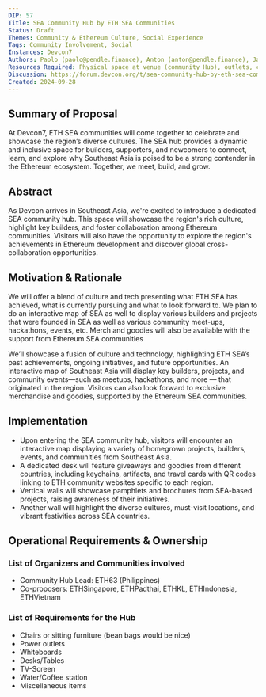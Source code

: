 ```yaml
---
DIP: 57
Title: SEA Community Hub by ETH SEA Communities
Status: Draft
Themes: Community & Ethereum Culture, Social Experience
Tags: Community Involvement, Social
Instances: Devcon7 
Authors: Paolo (paolo@pendle.finance), Anton (anton@pendle.finance), Jaydee (llc.advertising@gmail.com), Christine (christineerispe@gmail.com)
Resources Required: Physical space at venue (community Hub), outlets, chairs, whiteboards, desks/tables, TV Screen, Water/Coffee Station
Discussion: https://forum.devcon.org/t/sea-community-hub-by-eth-sea-communities/4201
Created: 2024-09-28
---
```


## Summary of Proposal

At Devcon7, ETH SEA communities will come together to celebrate and showcase the region’s diverse cultures. The SEA hub provides a dynamic and inclusive space for builders, supporters, and newcomers to connect, learn, and explore why Southeast Asia is poised to be a strong contender in the Ethereum ecosystem. Together, we meet, build, and grow.

## Abstract

As Devcon arrives in Southeast Asia, we're excited to introduce a dedicated SEA community hub. This space will showcase the region's rich culture, highlight key builders, and foster collaboration among Ethereum communities. Visitors will also have the opportunity to explore the region's achievements in Ethereum development and discover global cross-collaboration opportunities.

## Motivation & Rationale

We will offer a blend of culture and tech presenting what ETH SEA has achieved, what is currently pursuing and what to look forward to. 
We plan to do an interactive map of SEA as well to display various builders and projects that were founded in SEA as well as various community meet-ups, hackathons, events, etc. 
Merch and goodies will also be available with the support from Ethereum SEA communities

We’ll showcase a fusion of culture and technology, highlighting ETH SEA’s past achievements, ongoing initiatives, and future opportunities. An interactive map of Southeast Asia will display key builders, projects, and community events—such as meetups, hackathons, and more — that originated in the region. Visitors can also look forward to exclusive merchandise and goodies, supported by the Ethereum SEA communities.

## Implementation

- Upon entering the SEA community hub, visitors will encounter an interactive map displaying a variety of homegrown projects, builders, events, and communities from Southeast Asia.
- A dedicated desk will feature giveaways and goodies from different countries, including keychains, artifacts, and travel cards with QR codes linking to ETH community websites specific to each region.
- Vertical walls will showcase pamphlets and brochures from SEA-based projects, raising awareness of their initiatives.
- Another wall will highlight the diverse cultures, must-visit locations, and vibrant festivities across SEA countries.

## Operational Requirements & Ownership

### List of Organizers and Communities involved

- Community Hub Lead: ETH63 (Philippines)
- Co-proposers: ETHSingapore, ETHPadthai, ETHKL, ETHIndonesia, ETHVietnam

### List of Requirements for the Hub

- Chairs or sitting furniture (bean bags would be nice)
- Power outlets
- Whiteboards
- Desks/Tables
- TV-Screen
- Water/Coffee station
- Miscellaneous items
 

